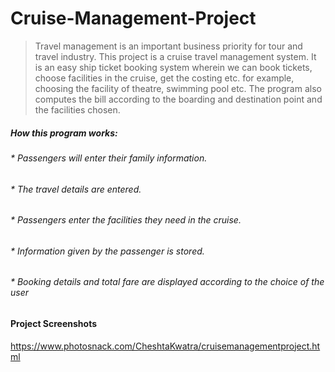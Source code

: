 # Cruise-Management-Project

>Travel management is an important business priority for tour and travel industry. This project is a cruise travel management system. It is an easy ship ticket booking system wherein we can book tickets, choose facilities in the cruise, get the costing etc. for example, choosing the facility of theatre, swimming pool etc. The program also computes the bill according to the boarding and destination point and the facilities chosen.

##### How this program works:
###### * Passengers will enter their family information.
###### * The travel details are entered.
###### * Passengers enter the facilities they need in the cruise.
###### * Information given by the passenger is stored.
###### * Booking details and total fare are displayed according to the choice of the user

#### Project Screenshots
https://www.photosnack.com/CheshtaKwatra/cruisemanagementproject.html
